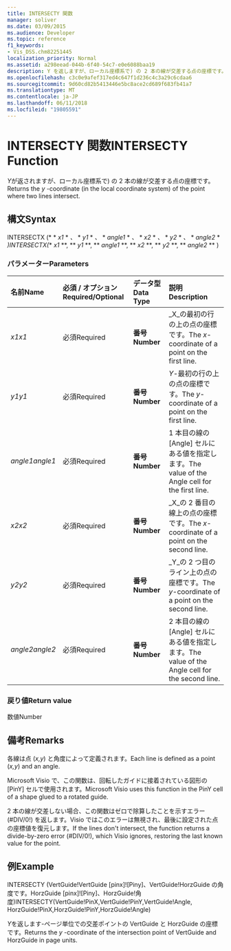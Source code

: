 ```yaml
---
title: INTERSECTY 関数
manager: soliver
ms.date: 03/09/2015
ms.audience: Developer
ms.topic: reference
f1_keywords:
- Vis_DSS.chm82251445
localization_priority: Normal
ms.assetid: a298eead-044b-6f40-54c7-e0e6088baa19
description: Y を返しますが、ローカル座標系で) の 2 本の線が交差する点の座標です。
ms.openlocfilehash: c3c0e9afef317ed4c647f1d236c4c3a29c6cdaa6
ms.sourcegitcommit: 9d60cd82b5413446e5bc8ace2cd689f683fb41a7
ms.translationtype: MT
ms.contentlocale: ja-JP
ms.lasthandoff: 06/11/2018
ms.locfileid: "19805591"
---
```

# <a name="intersecty-function"></a><span data-ttu-id="7b9cd-103">INTERSECTY 関数</span><span class="sxs-lookup"><span data-stu-id="7b9cd-103">INTERSECTY Function</span></span>

<span data-ttu-id="7b9cd-104">*Y*が返されますが、ローカル座標系で) の 2 本の線が交差する点の座標です。</span><span class="sxs-lookup"><span data-stu-id="7b9cd-104">Returns the  *y*  -coordinate (in the local coordinate system) of the point where two lines intersect.</span></span> 
  
## <a name="syntax"></a><span data-ttu-id="7b9cd-105">構文</span><span class="sxs-lookup"><span data-stu-id="7b9cd-105">Syntax</span></span>

<span data-ttu-id="7b9cd-106">INTERSECTX (* * *x1* * *、* * *y1* * *、* * *angle1* * *、* * *x2* * *、* * *y2* * *、* * *angle2* * *)</span><span class="sxs-lookup"><span data-stu-id="7b9cd-106">INTERSECTX(** *x1* **, ** *y1* **, ** *angle1* **, ** *x2* **, ** *y2* **, ** *angle2* ** )</span></span> 
  
### <a name="parameters"></a><span data-ttu-id="7b9cd-107">パラメーター</span><span class="sxs-lookup"><span data-stu-id="7b9cd-107">Parameters</span></span>

|<span data-ttu-id="7b9cd-108">**名前**</span><span class="sxs-lookup"><span data-stu-id="7b9cd-108">**Name**</span></span>|<span data-ttu-id="7b9cd-109">**必須 / オプション**</span><span class="sxs-lookup"><span data-stu-id="7b9cd-109">**Required/Optional**</span></span>|<span data-ttu-id="7b9cd-110">**データ型**</span><span class="sxs-lookup"><span data-stu-id="7b9cd-110">**Data Type**</span></span>|<span data-ttu-id="7b9cd-111">**説明**</span><span class="sxs-lookup"><span data-stu-id="7b9cd-111">**Description**</span></span>|
|:-----|:-----|:-----|:-----|
| <span data-ttu-id="7b9cd-112">_x1_</span><span class="sxs-lookup"><span data-stu-id="7b9cd-112">_x1_</span></span> <br/> |<span data-ttu-id="7b9cd-113">必須</span><span class="sxs-lookup"><span data-stu-id="7b9cd-113">Required</span></span>  <br/> |<span data-ttu-id="7b9cd-114">**番号**</span><span class="sxs-lookup"><span data-stu-id="7b9cd-114">**Number**</span></span> <br/> |<span data-ttu-id="7b9cd-115">_X_の最初の行の上の点の座標です。</span><span class="sxs-lookup"><span data-stu-id="7b9cd-115">The  _x_-coordinate of a point on the first line.</span></span>  <br/> |
| <span data-ttu-id="7b9cd-116">_y1_</span><span class="sxs-lookup"><span data-stu-id="7b9cd-116">_y1_</span></span> <br/> |<span data-ttu-id="7b9cd-117">必須</span><span class="sxs-lookup"><span data-stu-id="7b9cd-117">Required</span></span>  <br/> |<span data-ttu-id="7b9cd-118">**番号**</span><span class="sxs-lookup"><span data-stu-id="7b9cd-118">**Number**</span></span> <br/> |<span data-ttu-id="7b9cd-119">_Y_-最初の行の上の点の座標です。</span><span class="sxs-lookup"><span data-stu-id="7b9cd-119">The  _y_-coordinate of a point on the first line.</span></span>  <br/> |
| <span data-ttu-id="7b9cd-120">_angle1_</span><span class="sxs-lookup"><span data-stu-id="7b9cd-120">_angle1_</span></span> <br/> |<span data-ttu-id="7b9cd-121">必須</span><span class="sxs-lookup"><span data-stu-id="7b9cd-121">Required</span></span>  <br/> |<span data-ttu-id="7b9cd-122">**番号**</span><span class="sxs-lookup"><span data-stu-id="7b9cd-122">**Number**</span></span> <br/> | <span data-ttu-id="7b9cd-123">1 本目の線の [Angle] セルにある値を指定します。</span><span class="sxs-lookup"><span data-stu-id="7b9cd-123">The value of the Angle cell for the first line.</span></span>  <br/> |
| <span data-ttu-id="7b9cd-124">_x2_</span><span class="sxs-lookup"><span data-stu-id="7b9cd-124">_x2_</span></span> <br/> |<span data-ttu-id="7b9cd-125">必須</span><span class="sxs-lookup"><span data-stu-id="7b9cd-125">Required</span></span>  <br/> |<span data-ttu-id="7b9cd-126">**番号**</span><span class="sxs-lookup"><span data-stu-id="7b9cd-126">**Number**</span></span> <br/> |<span data-ttu-id="7b9cd-127">_X_の 2 番目の線上の点の座標です。</span><span class="sxs-lookup"><span data-stu-id="7b9cd-127">The  _x_-coordinate of a point on the second line.</span></span>  <br/> |
| <span data-ttu-id="7b9cd-128">_y2_</span><span class="sxs-lookup"><span data-stu-id="7b9cd-128">_y2_</span></span> <br/> |<span data-ttu-id="7b9cd-129">必須</span><span class="sxs-lookup"><span data-stu-id="7b9cd-129">Required</span></span>  <br/> |<span data-ttu-id="7b9cd-130">**番号**</span><span class="sxs-lookup"><span data-stu-id="7b9cd-130">**Number**</span></span> <br/> |<span data-ttu-id="7b9cd-131">_Y_の 2 つ目のライン上の点の座標です。</span><span class="sxs-lookup"><span data-stu-id="7b9cd-131">The  _y_-coordinate of a point on the second line.</span></span>  <br/> |
| <span data-ttu-id="7b9cd-132">_angle2_</span><span class="sxs-lookup"><span data-stu-id="7b9cd-132">_angle2_</span></span> <br/> |<span data-ttu-id="7b9cd-133">必須</span><span class="sxs-lookup"><span data-stu-id="7b9cd-133">Required</span></span>  <br/> |<span data-ttu-id="7b9cd-134">**番号**</span><span class="sxs-lookup"><span data-stu-id="7b9cd-134">**Number**</span></span> <br/> |<span data-ttu-id="7b9cd-135">2 本目の線の [Angle] セルにある値を指定します。</span><span class="sxs-lookup"><span data-stu-id="7b9cd-135">The value of the Angle cell for the second line.</span></span>  <br/> |
   
### <a name="return-value"></a><span data-ttu-id="7b9cd-136">戻り値</span><span class="sxs-lookup"><span data-stu-id="7b9cd-136">Return value</span></span>

<span data-ttu-id="7b9cd-137">数値</span><span class="sxs-lookup"><span data-stu-id="7b9cd-137">Number</span></span>
  
## <a name="remarks"></a><span data-ttu-id="7b9cd-138">備考</span><span class="sxs-lookup"><span data-stu-id="7b9cd-138">Remarks</span></span>

<span data-ttu-id="7b9cd-139">各線は点 (*x,y*) と角度によって定義されます。</span><span class="sxs-lookup"><span data-stu-id="7b9cd-139">Each line is defined as a point (*x,y*) and an angle.</span></span> 
  
<span data-ttu-id="7b9cd-140">Microsoft Visio で、この関数は、回転したガイドに接着されている図形の [PinY] セルで使用されます。</span><span class="sxs-lookup"><span data-stu-id="7b9cd-140">Microsoft Visio uses this function in the PinY cell of a shape glued to a rotated guide.</span></span> 
  
<span data-ttu-id="7b9cd-141">2 本の線が交差しない場合、この関数はゼロで除算したことを示すエラー (#DIV/0!) を返します。Visio ではこのエラーは無視され、最後に設定された点の座標値を復元します。</span><span class="sxs-lookup"><span data-stu-id="7b9cd-141">If the lines don't intersect, the function returns a divide-by-zero error (#DIV/0!), which Visio ignores, restoring the last known value for the point.</span></span> 
  
## <a name="example"></a><span data-ttu-id="7b9cd-142">例</span><span class="sxs-lookup"><span data-stu-id="7b9cd-142">Example</span></span>

<span data-ttu-id="7b9cd-143">INTERSECTY (VertGuide!VertGuide [pinx]![Piny]、VertGuide!HorzGuide の角度です。HorzGuide [pinx]![Piny]、HorzGuide!角度)</span><span class="sxs-lookup"><span data-stu-id="7b9cd-143">INTERSECTY(VertGuide!PinX,VertGuide!PinY,VertGuide!Angle, HorzGuide!PinX,HorzGuide!PinY,HorzGuide!Angle)</span></span> 
  
<span data-ttu-id="7b9cd-144">*Y*を返します-ページ単位での交差ポイントの VertGuide と HorzGuide の座標です。</span><span class="sxs-lookup"><span data-stu-id="7b9cd-144">Returns the  *y*  -coordinate of the intersection point of VertGuide and HorzGuide in page units.</span></span> 
  

